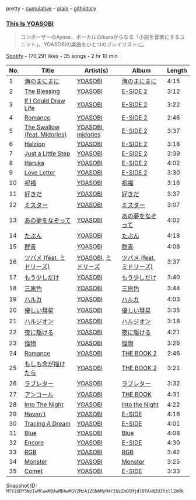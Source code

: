 pretty - [cumulative](/playlists/cumulative/37i9dQZF1DWVVbqQrqciCF.md) - [plain](/playlists/plain/37i9dQZF1DWVVbqQrqciCF) - [githistory](https://github.githistory.xyz/mackorone/spotify-playlist-archive/blob/main/playlists/plain/37i9dQZF1DWVVbqQrqciCF)

### [This Is YOASOBI](https://open.spotify.com/playlist/37i9dQZF1DWVVbqQrqciCF)

> コンポーザーのAyase、ボーカルのikuraからなる「小説を音楽にするユニット」、YOASOBIの楽曲をひとつのプレイリストに。

[Spotify](https://open.spotify.com/user/spotify) - 170,291 likes - 35 songs - 2 hr 10 min

| No. | Title | Artist(s) | Album | Length |
|---|---|---|---|---|
| 1 | [海のまにまに](https://open.spotify.com/track/0loZ1KfQSLJxYR0Y7dImKN) | [YOASOBI](https://open.spotify.com/artist/64tJ2EAv1R6UaZqc4iOCyj) | [海のまにまに](https://open.spotify.com/album/6M4p4S5t8PuRZiq7zvMEPB) | 4:15 |
| 2 | [The Blessing](https://open.spotify.com/track/4KFvsGchCp4c7zphBlPxz3) | [YOASOBI](https://open.spotify.com/artist/64tJ2EAv1R6UaZqc4iOCyj) | [E\-SIDE 2](https://open.spotify.com/album/0ojhCKa6vLf8p81CNJ7ctO) | 3:12 |
| 3 | [If I Could Draw Life](https://open.spotify.com/track/5ASNsnnOvreLu9FtvA3jpR) | [YOASOBI](https://open.spotify.com/artist/64tJ2EAv1R6UaZqc4iOCyj) | [E\-SIDE 2](https://open.spotify.com/album/0ojhCKa6vLf8p81CNJ7ctO) | 3:22 |
| 4 | [Romance](https://open.spotify.com/track/6Kh3obD8LG4yeXxQDhr6Vr) | [YOASOBI](https://open.spotify.com/artist/64tJ2EAv1R6UaZqc4iOCyj) | [E\-SIDE 2](https://open.spotify.com/album/0ojhCKa6vLf8p81CNJ7ctO) | 2:46 |
| 5 | [The Swallow \(feat\. Midories\)](https://open.spotify.com/track/6oexafIxFkZaEEcfJCsx4y) | [YOASOBI](https://open.spotify.com/artist/64tJ2EAv1R6UaZqc4iOCyj), [midories](https://open.spotify.com/artist/71hoL3Rlmuptv4h4g2bJxU) | [E\-SIDE 2](https://open.spotify.com/album/0ojhCKa6vLf8p81CNJ7ctO) | 3:37 |
| 6 | [Halzion](https://open.spotify.com/track/6YgWUfKPwZJigKBbSDwu7e) | [YOASOBI](https://open.spotify.com/artist/64tJ2EAv1R6UaZqc4iOCyj) | [E\-SIDE 2](https://open.spotify.com/album/0ojhCKa6vLf8p81CNJ7ctO) | 3:18 |
| 7 | [Just a Little Step](https://open.spotify.com/track/3UCbRuJbsnEZeGLXefqeow) | [YOASOBI](https://open.spotify.com/artist/64tJ2EAv1R6UaZqc4iOCyj) | [E\-SIDE 2](https://open.spotify.com/album/0ojhCKa6vLf8p81CNJ7ctO) | 3:39 |
| 8 | [Haruka](https://open.spotify.com/track/0jFon5RVg19KlwNVnXVX0s) | [YOASOBI](https://open.spotify.com/artist/64tJ2EAv1R6UaZqc4iOCyj) | [E\-SIDE 2](https://open.spotify.com/album/0ojhCKa6vLf8p81CNJ7ctO) | 4:02 |
| 9 | [Love Letter](https://open.spotify.com/track/325iR7dCw6hNekr48puGdG) | [YOASOBI](https://open.spotify.com/artist/64tJ2EAv1R6UaZqc4iOCyj) | [E\-SIDE 2](https://open.spotify.com/album/0ojhCKa6vLf8p81CNJ7ctO) | 3:30 |
| 10 | [祝福](https://open.spotify.com/track/7ajpbW6tBpqUI9foCtwlLw) | [YOASOBI](https://open.spotify.com/artist/64tJ2EAv1R6UaZqc4iOCyj) | [祝福](https://open.spotify.com/album/7KS8ZZpgraGBazVoSeX6O4) | 3:16 |
| 11 | [好きだ](https://open.spotify.com/track/7537JfhvVpEqkrY2CIY7zu) | [YOASOBI](https://open.spotify.com/artist/64tJ2EAv1R6UaZqc4iOCyj) | [好きだ](https://open.spotify.com/album/1IOv9TZ1IarsEQ6RB7HEe0) | 3:37 |
| 12 | [ミスター](https://open.spotify.com/track/2YbNZLoiREBYZo4HeKB8Np) | [YOASOBI](https://open.spotify.com/artist/64tJ2EAv1R6UaZqc4iOCyj) | [ミスター](https://open.spotify.com/album/4oGSH2U1aP0Jr0zldlMRAt) | 3:07 |
| 13 | [あの夢をなぞって](https://open.spotify.com/track/4BE1OloRc9xwjyqA4wFFuN) | [YOASOBI](https://open.spotify.com/artist/64tJ2EAv1R6UaZqc4iOCyj) | [あの夢をなぞって](https://open.spotify.com/album/6VtHuuDn351LBXwpxmvZqt) | 4:02 |
| 14 | [たぶん](https://open.spotify.com/track/62Lv9WcrfzJqhvYDbilJy3) | [YOASOBI](https://open.spotify.com/artist/64tJ2EAv1R6UaZqc4iOCyj) | [たぶん](https://open.spotify.com/album/2882DYZkYy3UOYyWOvbnnl) | 4:18 |
| 15 | [群青](https://open.spotify.com/track/0T4AitQuq8IJhWBWuZwkFA) | [YOASOBI](https://open.spotify.com/artist/64tJ2EAv1R6UaZqc4iOCyj) | [群青](https://open.spotify.com/album/4nLIK2uFzYUJqLAfJZYgLx) | 4:08 |
| 16 | [ツバメ \(feat\. ミドリーズ\)](https://open.spotify.com/track/0yzX8MYYJHw7A3PLvgEc7e) | [YOASOBI](https://open.spotify.com/artist/64tJ2EAv1R6UaZqc4iOCyj), [ミドリーズ](https://open.spotify.com/artist/3y1b2eef2HLeYyqFJLtH4p) | [ツバメ \(feat\. ミドリーズ\)](https://open.spotify.com/album/3hLagbbi0Ud7VLJC9AxiTr) | 3:37 |
| 17 | [もう少しだけ](https://open.spotify.com/track/2pXmohBUnD5Li93sgpbPSg) | [YOASOBI](https://open.spotify.com/artist/64tJ2EAv1R6UaZqc4iOCyj) | [もう少しだけ](https://open.spotify.com/album/32fJ6KxH53e7buqrMsNH5I) | 3:40 |
| 18 | [三原色](https://open.spotify.com/track/3FUCuf498nFHJXFYR1V9Bd) | [YOASOBI](https://open.spotify.com/artist/64tJ2EAv1R6UaZqc4iOCyj) | [三原色](https://open.spotify.com/album/3MeMuzwFRLje0g7fdni41h) | 3:44 |
| 19 | [ハルカ](https://open.spotify.com/track/6wKmxUeMJAoz2GpMrw95z5) | [YOASOBI](https://open.spotify.com/artist/64tJ2EAv1R6UaZqc4iOCyj) | [ハルカ](https://open.spotify.com/album/6uq5X6zI466fOyPkzwVYTH) | 4:03 |
| 20 | [優しい彗星](https://open.spotify.com/track/19fhOFi6pNGeZe5uiFlm7c) | [YOASOBI](https://open.spotify.com/artist/64tJ2EAv1R6UaZqc4iOCyj) | [優しい彗星](https://open.spotify.com/album/2JTvRXbEc1JGPrlKC435Jf) | 3:35 |
| 21 | [ハルジオン](https://open.spotify.com/track/7HneEBTvTra2CRYsxgMOAi) | [YOASOBI](https://open.spotify.com/artist/64tJ2EAv1R6UaZqc4iOCyj) | [ハルジオン](https://open.spotify.com/album/4sKqN5y5RydUVgSSccH13q) | 3:18 |
| 22 | [夜に駆ける](https://open.spotify.com/track/3dPtXHP0oXQ4HCWHsOA9js) | [YOASOBI](https://open.spotify.com/artist/64tJ2EAv1R6UaZqc4iOCyj) | [夜に駆ける](https://open.spotify.com/album/3GzwPyPZCyrqUTaurTaS23) | 4:21 |
| 23 | [怪物](https://open.spotify.com/track/06XQvnJb53SUYmlWIhUXUi) | [YOASOBI](https://open.spotify.com/artist/64tJ2EAv1R6UaZqc4iOCyj) | [怪物](https://open.spotify.com/album/41HUxKwnbrg8IdelmMibj9) | 3:26 |
| 24 | [Romance](https://open.spotify.com/track/0dSPApaBoWn6SA4GKWq9QK) | [YOASOBI](https://open.spotify.com/artist/64tJ2EAv1R6UaZqc4iOCyj) | [THE BOOK 2](https://open.spotify.com/album/5uStDUB4nlmItpz2AYlFtd) | 2:46 |
| 25 | [もしも命が描けたら](https://open.spotify.com/track/5WYTSyhKonzQZ3hu14LNr6) | [YOASOBI](https://open.spotify.com/artist/64tJ2EAv1R6UaZqc4iOCyj) | [THE BOOK 2](https://open.spotify.com/album/5uStDUB4nlmItpz2AYlFtd) | 3:21 |
| 26 | [ラブレター](https://open.spotify.com/track/185Wm4Mx09dQG0fUktklDm) | [YOASOBI](https://open.spotify.com/artist/64tJ2EAv1R6UaZqc4iOCyj) | [ラブレター](https://open.spotify.com/album/6RfHLN2DLnZLAvR5Ogb4jA) | 3:32 |
| 27 | [アンコール](https://open.spotify.com/track/465JzFiajJO59sUrDFsxdC) | [YOASOBI](https://open.spotify.com/artist/64tJ2EAv1R6UaZqc4iOCyj) | [THE BOOK](https://open.spotify.com/album/1xhO0GSoezdPJcSuNe1ySv) | 4:31 |
| 28 | [Into The Night](https://open.spotify.com/track/0JyJVPi4IBCgj2wTRKb0yN) | [YOASOBI](https://open.spotify.com/artist/64tJ2EAv1R6UaZqc4iOCyj) | [Into the Night](https://open.spotify.com/album/6MZSQuewUgYmyFGvN5S0rz) | 4:22 |
| 29 | [Haven't](https://open.spotify.com/track/33ALvsldNGJduk3Bqr7VjS) | [YOASOBI](https://open.spotify.com/artist/64tJ2EAv1R6UaZqc4iOCyj) | [E\-SIDE](https://open.spotify.com/album/2Il38p3xyKeLHM5tHa4b6R) | 4:16 |
| 30 | [Tracing A Dream](https://open.spotify.com/track/4L9Iuupn2JTSCHSn8uVdD6) | [YOASOBI](https://open.spotify.com/artist/64tJ2EAv1R6UaZqc4iOCyj) | [E\-SIDE](https://open.spotify.com/album/2Il38p3xyKeLHM5tHa4b6R) | 4:01 |
| 31 | [Blue](https://open.spotify.com/track/3eGKvQ0eYpyl28lMo8ZT93) | [YOASOBI](https://open.spotify.com/artist/64tJ2EAv1R6UaZqc4iOCyj) | [Blue](https://open.spotify.com/album/142pAHbasPxFPBKbS5wsb3) | 4:08 |
| 32 | [Encore](https://open.spotify.com/track/0O0RP8iesLTKxhlEY4MKX6) | [YOASOBI](https://open.spotify.com/artist/64tJ2EAv1R6UaZqc4iOCyj) | [E\-SIDE](https://open.spotify.com/album/2Il38p3xyKeLHM5tHa4b6R) | 4:30 |
| 33 | [RGB](https://open.spotify.com/track/55O5PJor96At64xOQSWnkc) | [YOASOBI](https://open.spotify.com/artist/64tJ2EAv1R6UaZqc4iOCyj) | [RGB](https://open.spotify.com/album/1lFZcTOrL1ZukflkJg9zX2) | 3:42 |
| 34 | [Monster](https://open.spotify.com/track/7M9lc2hHXKQobbHQ31Yg2v) | [YOASOBI](https://open.spotify.com/artist/64tJ2EAv1R6UaZqc4iOCyj) | [Monster](https://open.spotify.com/album/3GUW4WpvJPXgzsOW1hVifv) | 3:25 |
| 35 | [Comet](https://open.spotify.com/track/7LrT6Lpn0hOQ58pbBP6D2M) | [YOASOBI](https://open.spotify.com/artist/64tJ2EAv1R6UaZqc4iOCyj) | [E\-SIDE](https://open.spotify.com/album/2Il38p3xyKeLHM5tHa4b6R) | 3:33 |

Snapshot ID: `MTY2ODY5NzIwMCwwMDAwMDAwMGY2MzA1ZGNhMzM4Y2UzZmQ5MjdlOTAxN2U3YzllZmRk`
